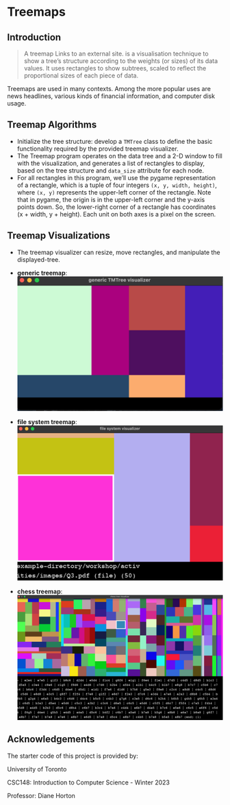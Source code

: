 # Treemaps

## Introduction
> A treemap Links to an external site. is a visualisation technique to show a tree’s structure according to the weights (or sizes) of its data values. It uses rectangles to show subtrees, scaled to reflect the proportional sizes of each piece of data. 

Treemaps are used in many contexts. Among the more popular uses are news headlines, various kinds of financial information, and computer disk usage.

## Treemap Algorithms
- Initialize the tree structure: develop a `TMTree` class to define the basic functionality required by the provided treemap visualizer.
- The Treemap program operates on the data tree and a 2-D window to fill with the visualization, and generates a list of rectangles to display, based on the tree structure and `data_size` attribute for each node.
- For all rectangles in this program, we’ll use the pygame representation of a rectangle, which is a tuple of four integers `(x, y, width, height)`, where `(x, y)` represents the upper-left corner of the rectangle. Note that in pygame, the origin is in the upper-left corner and the y-axis points down. So, the lower-right corner of a rectangle has coordinates (x + width, y + height). Each unit on both axes is a pixel on the screen.

## Treemap Visualizations
- The treemap visualizer can resize, move rectangles, and manipulate the displayed-tree.
- **generic treemap**: ![generic treemap](https://github.com/Bilin22/Treemaps/blob/main/generic%20treemap.png)

- **file system treemap**: ![file system treemap](https://github.com/Bilin22/Treemaps/blob/main/file%20system%20treemap.png)

- **chess treemap**: ![chess treemap](https://github.com/Bilin22/Treemaps/blob/main/chess%20treemap.png)

## Acknowledgements
The starter code of this project is provided by:

University of Toronto

CSC148: Introduction to Computer Science - Winter 2023

Professor: Diane Horton

